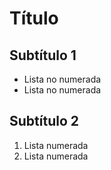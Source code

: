 # Título

## Subtítulo 1

- Lista no numerada
- Lista no numerada

## Subtítulo 2

1. Lista numerada
1. Lista numerada
